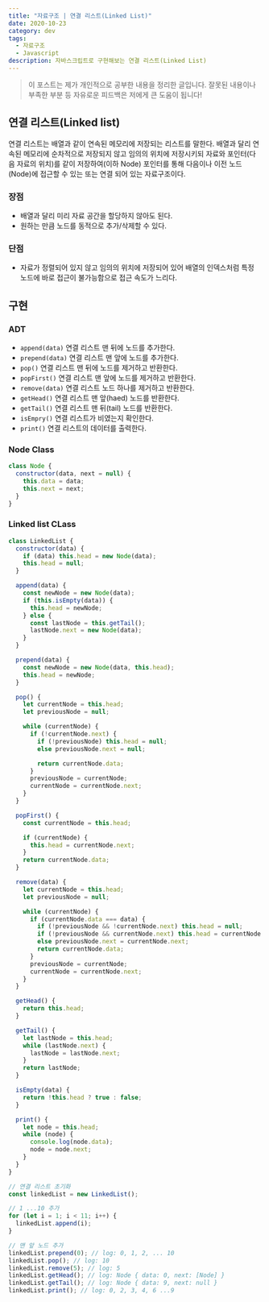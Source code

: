 ```yaml
---
title: "자료구조 | 연결 리스트(Linked List)"
date: 2020-10-23
category: dev
tags:
  - 자료구조
  - Javascript
description: 자바스크립트로 구현해보는 연결 리스트(Linked List)
---
```


> 이 포스트는 제가 개인적으로 공부한 내용을 정리한 글입니다. 잘못된 내용이나 부족한 부분 등 자유로운 피드백은 저에게 큰 도움이 됩니다!

## 연결 리스트(Linked list)

연결 리스트는 배열과 같이 연속된 메모리에 저장되는 리스트를 말한다.
배열과 달리 연속된 메모리에 순차적으로 저장되지 않고 임의의 위치에 저장시키되 자료와 포인터(다음 자료의 위치)를 같이 저장하여(이하 Node) 포인터를 통해 다음이나 이전 노드(Node)에 접근할 수 있는 또는 연결 되어 있는 자료구조이다.

### 장점

- 배열과 달리 미리 자료 공간을 할당하지 않아도 된다.
- 원하는 만큼 노드를 동적으로 추가/삭제할 수 있다.

### 단점

- 자료가 정렬되어 있지 않고 임의의 위치에 저장되어 있어 배열의 인덱스처럼 특정 노드에 바로 접근이 불가능함으로 접근 속도가 느리다.

## 구현

### ADT

- `append(data)` 연결 리스트 맨 뒤에 노드를 추가한다.
- `prepend(data)` 연결 리스트 맨 앞에 노드를 추가한다.
- `pop()` 연결 리스트 맨 뒤에 노드를 제거하고 반환한다.
- `popFirst()` 연결 리스트 맨 앞에 노드를 제거하고 반환한다.
- `remove(data)` 연결 리스트 노드 하나를 제거하고 반환한다.
- `getHead()` 연결 리스트 맨 앞(haed) 노드를 반환한다.
- `getTail()` 연결 리스트 맨 뒤(tail) 노드를 반환한다.
- `isEmpry()` 연결 리스트가 비였는지 확인한다.
- `print()` 연결 리스트의 데이터를 출력한다.

### Node Class

```js
class Node {
  constructor(data, next = null) {
    this.data = data;
    this.next = next;
  }
}
```

### Linked list CLass

```js
class LinkedList {
  constructor(data) {
    if (data) this.head = new Node(data);
    this.head = null;
  }

  append(data) {
    const newNode = new Node(data);
    if (this.isEmpty(data)) {
      this.head = newNode;
    } else {
      const lastNode = this.getTail();
      lastNode.next = new Node(data);
    }
  }

  prepend(data) {
    const newNode = new Node(data, this.head);
    this.head = newNode;
  }

  pop() {
    let currentNode = this.head;
    let previousNode = null;

    while (currentNode) {
      if (!currentNode.next) {
        if (!previousNode) this.head = null;
        else previousNode.next = null;

        return currentNode.data;
      }
      previousNode = currentNode;
      currentNode = currentNode.next;
    }
  }

  popFirst() {
    const currentNode = this.head;

    if (currentNode) {
      this.head = currentNode.next;
    }
    return currentNode.data;
  }

  remove(data) {
    let currentNode = this.head;
    let previousNode = null;

    while (currentNode) {
      if (currentNode.data === data) {
        if (!previousNode && !currentNode.next) this.head = null;
        if (!previousNode && currentNode.next) this.head = currentNode.next;
        else previousNode.next = currentNode.next;
        return currentNode.data;
      }
      previousNode = currentNode;
      currentNode = currentNode.next;
    }
  }

  getHead() {
    return this.head;
  }

  getTail() {
    let lastNode = this.head;
    while (lastNode.next) {
      lastNode = lastNode.next;
    }
    return lastNode;
  }

  isEmpty(data) {
    return !this.head ? true : false;
  }

  print() {
    let node = this.head;
    while (node) {
      console.log(node.data);
      node = node.next;
    }
  }
}
```

```js
// 연결 리스트 초기화
const linkedList = new LinkedList();

// 1 ...10 추가
for (let i = 1; i < 11; i++) {
  linkedList.append(i);
}

// 맨 앞 노드 추가
linkedList.prepend(0); // log: 0, 1, 2, ... 10
linkedList.pop(); // log: 10
linkedList.remove(5); // log: 5
linkedList.getHead(); // log: Node { data: 0, next: [Node] }
linkedList.getTail(); // log: Node { data: 9, next: null }
linkedList.print(); // log: 0, 2, 3, 4, 6 ...9
```
